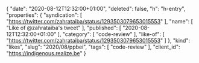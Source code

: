 {
  "date": "2020-08-12T12:32:00+01:00",
  "deleted": false,
  "h": "h-entry",
  "properties": {
    "syndication": [
      "https://twitter.com/zahrataiba/status/1293503079653015553"
    ],
    "name": [
      "Like of @zahrataiba's tweet"
    ],
    "published": [
      "2020-08-12T12:32:00+01:00"
    ],
    "category": [
      "code-review"
    ],
    "like-of": [
      "https://twitter.com/zahrataiba/status/1293503079653015553"
    ]
  },
  "kind": "likes",
  "slug": "2020/08/ppbei",
  "tags": [
    "code-review"
  ],
  "client_id": "https://indigenous.realize.be"
}
